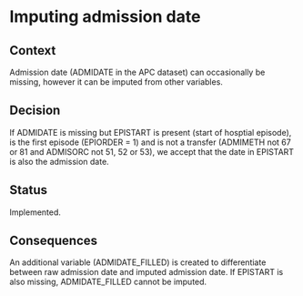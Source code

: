 # Imputing admission date

## Context

Admission date (ADMIDATE in the APC dataset) can occasionally be missing, 
however it can be imputed from other variables.

## Decision

If ADMIDATE is missing but EPISTART is present (start of hosptial episode),
is the first episode (EPIORDER = 1) and is not a transfer (ADMIMETH not 67 or 
81 and ADMISORC not 51, 52 or 53), we accept that the date in EPISTART is also
the admission date. 

## Status

Implemented.

## Consequences

An additional variable (ADMIDATE_FILLED) is created to differentiate between 
raw admission date and imputed admission date. If EPISTART is also missing, 
ADMIDATE_FILLED cannot be imputed. 